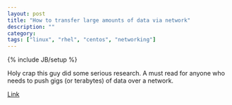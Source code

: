 ```yaml
---
layout: post
title: "How to transfer large amounts of data via network"
description: ""
category: 
tags: ["linux", "rhel", "centos", "networking"]
---
```

{% include JB/setup %}

Holy crap this guy did some serious research.  A must read for anyone who needs to push gigs (or terabytes) of data over a network.

[Link](http://moo.nac.uci.edu/~hjm/HOWTO_move_data.html)